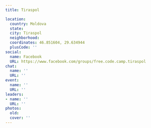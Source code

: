 ```yaml
---
title: Tiraspol

location:
  country: Moldova
  state: 
  city: Tiraspol
  neighborhood: 
  coordinates: 46.851604, 29.634944
  plusCode: ''
social:
  name: Facebook
  URL: https://www.facebook.com/groups/free.code.camp.tiraspol
chat:
  name: ''
  URL: ''
event:
  name: ''
  URL: ''
leaders:
- name: ''
  URL: ''
photos:
  old: 
  cover: ''
---
```

